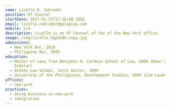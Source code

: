 ```yaml
---
name: Licelle R. Cobrador
position: Of Counsel
startDate: 2017-01-31T17:26:00.196Z
email: licelle.cobrador@gulaplaw.com
mobile: n/a
description: Licelle is an Of Counsel of the of the New York office.
image: /img/licelle_hgp4286-copy.jpg
admissions:
  - New York Bar, 2010
  - Philippine Bar, 2005
education:
  - Master of Laws from Benjamin N. Cardozo School of Law, 2008 (Dean’s Merit
    Scholar)
  - Ateneo Law School, Juris Doctor, 2004
  - University of the Philippines, Development Studies, 2000 (Cum Laude)
offices:
  - new-york
practices:
  - doing-business-in-new-york
  - immigration
---
```

